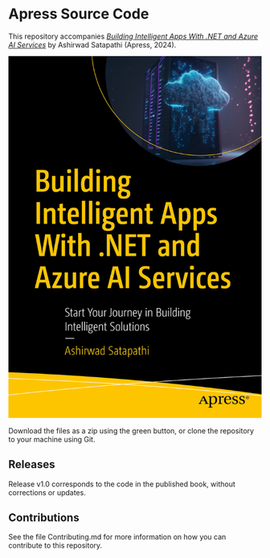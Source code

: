 # Apress Source Code

This repository accompanies [*Building Intelligent Apps With .NET and Azure AI Services*](https://link.springer.com/book/9798868804342) by Ashirwad Satapathi (Apress, 2024).

[comment]: #cover
![Cover image](979-8-8688-0434-2.jpg)

Download the files as a zip using the green button, or clone the repository to your machine using Git.

## Releases

Release v1.0 corresponds to the code in the published book, without corrections or updates.

## Contributions

See the file Contributing.md for more information on how you can contribute to this repository.
